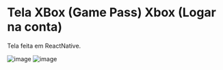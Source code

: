 # Tela XBox (Game Pass) Xbox (Logar na conta)

Tela feita em ReactNative.

![image](https://user-images.githubusercontent.com/99412036/234033573-b86107a0-32a5-4e02-a166-fadd807a3b2a.png)
![image](https://user-images.githubusercontent.com/99412036/234038980-cfa96212-3a83-4f75-b6a4-ff28bfeae252.png)

